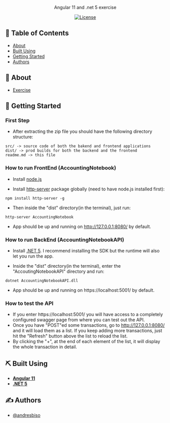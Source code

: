 
<div align="center">
  <p align="center">
    Angular 11 and .net 5 exercise
    <br> 
  </p>

  [![License](https://img.shields.io/github/license/andresbiso/AccountingNotebook)](/LICENSE)

</div>

## 📝 Table of Contents
- [About](#about)
- [Built Using](#built_using)
- [Getting Started](#getting_started)
- [Authors](#authors)

## 🧐 About <a name = "about"></a>
- [Exercise](https://github.com/andresbiso/AccountingNotebook/blob/main/exercise.md)

## 🏁 Getting Started <a name = "getting_started"></a>
### First Step
- After extracting the zip file you should have the following directory structure:
```
src/ -> source code of both the bakend and frontend applications
dist/ -> prod builds for both the backend and the frontend
readme.md -> this file
```
### How to run FrontEnd (AccountingNotebook)

- Install [node.js](https://nodejs.org/en/)

- Install [http-server](https://github.com/http-party/http-server) package globally (need to have node.js installed first):

```
npm install http-server -g
```

- Then inside the "dist" directory(in the terminal), just run:

```
http-server AccountingNotebook
```

- App should be up and running on http://127.0.0.1:8080/ by default.

### How to run BackEnd (AccountingNotebookAPI)

- Install [.NET 5](https://dotnet.microsoft.com/download/dotnet/5.0). I recommend installing the SDK but the runtime will also let you run the app.

- Inside the "dist" directory(in the terminal), enter the "AccoutingNotebookAPI" directory and run:
```
dotnet AccountingNotebookAPI.dll
```

- App should be up and running on https://localhost:5001/ by default.

### How to test the API

- If you enter https://localhost:5001/ you will have access to a completely configured swagger page from where you can test out the API.
- Once you have "POST"ed some transactions, go to http://127.0.0.1:8080/ and it will load them as a list. If you keep adding more transactions, just hit the "Refresh" button above the list to reload the list.
- By clicking the "+", at the end of each element of the list, it will display the whole transaction in detail.

## ⛏️ Built Using <a name = "built_using"></a>
- [**Angular 11**](https://angular.io/)
- [**.NET 5**](https://dotnet.microsoft.com/download/dotnet/5.0)

## ✍️ Authors <a name = "authors"></a>
- [@andresbiso](https://github.com/andresbiso)

